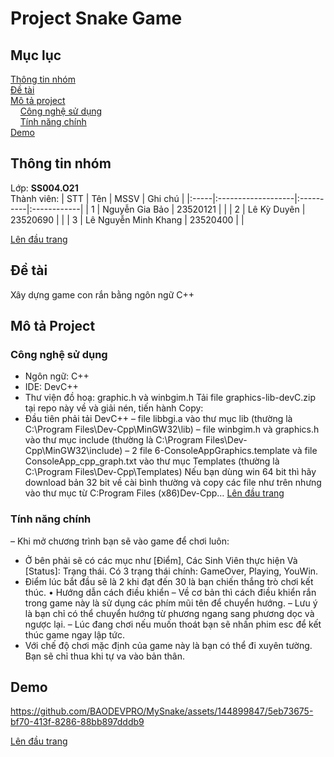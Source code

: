 # Project Snake Game
<a name="top"><a>
## Mục lục

[Thông tin nhóm](#info)\
[Đề tài](#topic)\
[Mô tả project](#project)\
&nbsp;&nbsp;&nbsp; [Công nghệ sử dụng](#use)\
&nbsp;&nbsp;&nbsp; [Tính năng chính](#main-feature)\
[Demo](#demo)

## Thông tin nhóm <a name="info"></a>

Lớp: **SS004.O21** \
Thành viên:
| STT  | Tên                | MSSV      | Ghi chú     |
|:-----|:-------------------|:----------|:------------|
|  1   |   Nguyễn Gia Bảo   | 23520121  |  |
|  2   |    Lê Kỳ Duyên     | 23520690  |             |
|  3   |  Lê Nguyễn Minh Khang | 23520400  |             |

[Lên đầu trang](#top)
## Đề tài <a name="topic"></a>

Xây dựng game con rắn bằng ngôn ngữ C++

## Mô tả Project <a name="project"></a>

### Công nghệ sử dụng <a name="use"></a>
- Ngôn ngữ: C++
- IDE: DevC++
- Thư viện đồ hoạ: graphic.h và winbgim.h
Tải file graphics-lib-devC.zip tại repo này về và giải nén, tiến hành
Copy:
- Đầu tiên phải tải DevC++
– file libbgi.a vào thư mục lib (thường là C:\Program Files\Dev-Cpp\MinGW32\lib)
– file winbgim.h và graphics.h vào thư mục include (thường là C:\Program Files\Dev-Cpp\MinGW32\include)
– 2 file 6-ConsoleAppGraphics.template và file ConsoleApp_cpp_graph.txt vào thư mục Templates (thường là C:\Program Files\Dev-Cpp\Templates)
Nếu bạn dùng win 64 bit thì hãy download bản 32 bit về cài bình thường và copy các file như trên nhưng vào thư mục từ C:Program Files (x86)Dev-Cpp…
[Lên đầu trang](#top)
### Tính năng chính <a name="main-feature"></a>
– Khi mở chương trình bạn sẽ vào game để chơi luôn:
- Ở bên phải sẽ có các mục như [Điểm], Các Sinh Viên thực hiện Và [Status]: Trạng thái. Có 3 trạng thái chính: GameOver, Playing, YouWin.
- Điểm lúc bắt đầu sẽ là 2 khi đạt đến 30 là bạn chiến thắng trò chơi kết thúc.
• Hướng dẫn cách điều khiển
– Về cơ bản thì cách điều khiển rắn trong game này là sử dụng các phím mũi tên để chuyển hướng.
– Lưu ý là bạn chỉ có thể chuyển hướng từ phương ngang sang phương dọc và ngược lại.
– Lúc đang chơi nếu muốn thoát bạn sẽ nhấn phim esc để kết thúc game ngay lập tức.
- Với chế độ chơi mặc định của game này là bạn có thể đi xuyên tường. Bạn sẽ chỉ thua khi tự va vào bản thân.


  
## Demo <a name="demo"></a>
  
https://github.com/BAODEVPRO/MySnake/assets/144899847/5eb73675-bf70-413f-8286-88bb897dddb9



[Lên đầu trang](#top)
